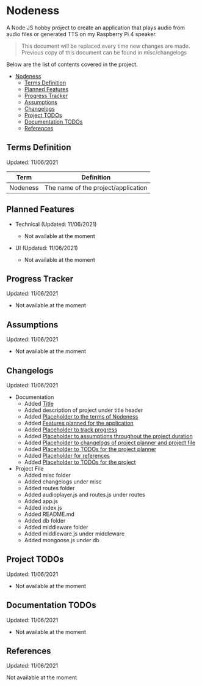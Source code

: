 # Nodeness

A Node JS hobby project to create an application that plays audio from audio files or generated TTS on my Raspberry Pi 4 speaker.

> This document will be replaced every time new changes are made. Previous copy of this document can be found in misc/changelogs

Below are the list of contents covered in the project.

- [Nodeness](#nodeness)
  - [Terms Definition](#terms-definition)
  - [Planned Features](#planned-features)
  - [Progress Tracker](#progress-tracker)
  - [Assumptions](#assumptions)
  - [Changelogs](#changelogs)
  - [Project TODOs](#project-todos)
  - [Documentation TODOs](#documentation-todos)
  - [References](#references)

## Terms Definition

Updated: 11/06/2021

| Term  |  Definition |
|---|---|
| Nodeness | The name of the project/application  |

## Planned Features

- Technical (Updated: 11/06/2021)
  - Not available at the moment

- UI (Updated: 11/06/2021)
  - Not available at the moment

## Progress Tracker

Updated: 11/06/2021

- Not available at the moment

## Assumptions

Updated: 11/06/2021

- Not available at the moment

## Changelogs

Updated: 11/06/2021

- Documentation
  - Added [Title](#nodeness)
  - Added description of project under title header
  - Added [Placeholder to the terms of Nodeness](#terms-definition)
  - Added [Features planned for the application](#planned-features)
  - Added [Placeholder to track progress](#progress-tracker)
  - Added [Placeholder to assumptions throughout the project duration](#assumptions)
  - Added [Placeholder to changelogs of project planner and project file](#changelogs)
  - Added [Placeholder to TODOs for the project planner](#documentation-todos)
  - Added [Placeholder for references](#references)
  - Added [Placeholder to TODOs for the project](#project-todos)
- Project File
  - Added misc folder
  - Added changelogs under misc
  - Added routes folder
  - Added audioplayer.js and routes.js under routes
  - Added app.js
  - Added index.js
  - Added README.md
  - Added db folder
  - Added middleware folder
  - Added middleware.js under middleware
  - Added mongoose.js under db

## Project TODOs

Updated: 11/06/2021

- Not available at the moment

## Documentation TODOs

Updated: 11/06/2021

- Not available at the moment

## References

Updated: 11/06/2021

Not available at the moment
